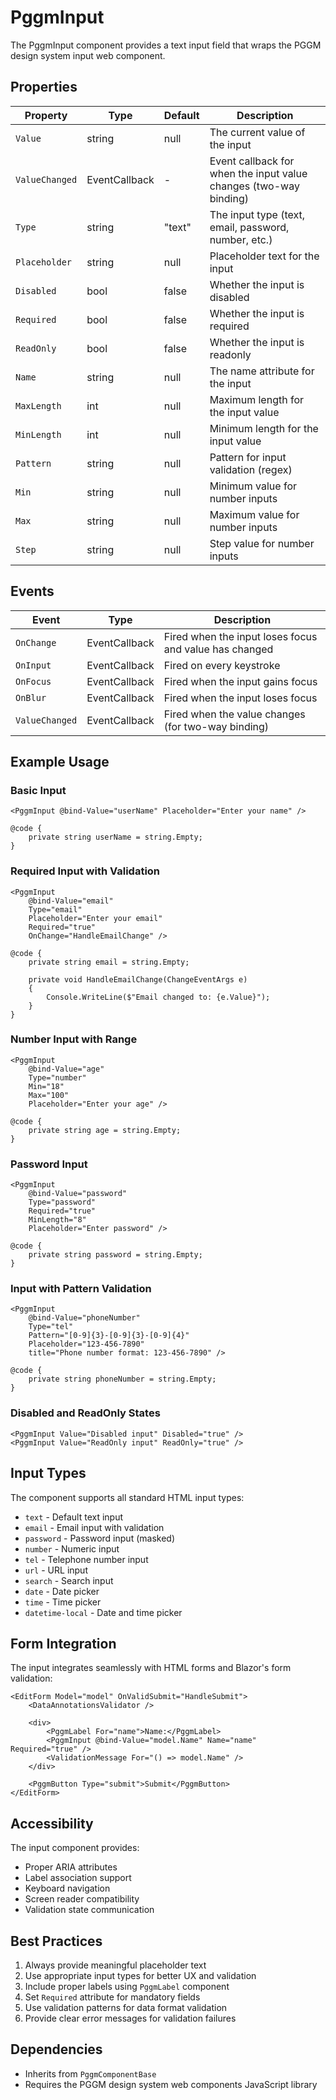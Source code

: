# PggmInput

The PggmInput component provides a text input field that wraps the PGGM design system input web component.

## Properties

| Property | Type | Default | Description |
|----------|------|---------|-------------|
| `Value` | string | null | The current value of the input |
| `ValueChanged` | EventCallback<string> | - | Event callback for when the input value changes (two-way binding) |
| `Type` | string | "text" | The input type (text, email, password, number, etc.) |
| `Placeholder` | string | null | Placeholder text for the input |
| `Disabled` | bool | false | Whether the input is disabled |
| `Required` | bool | false | Whether the input is required |
| `ReadOnly` | bool | false | Whether the input is readonly |
| `Name` | string | null | The name attribute for the input |
| `MaxLength` | int | null | Maximum length for the input value |
| `MinLength` | int | null | Minimum length for the input value |
| `Pattern` | string | null | Pattern for input validation (regex) |
| `Min` | string | null | Minimum value for number inputs |
| `Max` | string | null | Maximum value for number inputs |
| `Step` | string | null | Step value for number inputs |

## Events

| Event | Type | Description |
|-------|------|-------------|
| `OnChange` | EventCallback<ChangeEventArgs> | Fired when the input loses focus and value has changed |
| `OnInput` | EventCallback<ChangeEventArgs> | Fired on every keystroke |
| `OnFocus` | EventCallback<FocusEventArgs> | Fired when the input gains focus |
| `OnBlur` | EventCallback<FocusEventArgs> | Fired when the input loses focus |
| `ValueChanged` | EventCallback<string> | Fired when the value changes (for two-way binding) |

## Example Usage

### Basic Input

```razor
<PggmInput @bind-Value="userName" Placeholder="Enter your name" />

@code {
    private string userName = string.Empty;
}
```

### Required Input with Validation

```razor
<PggmInput 
    @bind-Value="email" 
    Type="email" 
    Placeholder="Enter your email"
    Required="true"
    OnChange="HandleEmailChange" />

@code {
    private string email = string.Empty;

    private void HandleEmailChange(ChangeEventArgs e)
    {
        Console.WriteLine($"Email changed to: {e.Value}");
    }
}
```

### Number Input with Range

```razor
<PggmInput 
    @bind-Value="age" 
    Type="number"
    Min="18"
    Max="100"
    Placeholder="Enter your age" />

@code {
    private string age = string.Empty;
}
```

### Password Input

```razor
<PggmInput 
    @bind-Value="password" 
    Type="password"
    Required="true"
    MinLength="8"
    Placeholder="Enter password" />

@code {
    private string password = string.Empty;
}
```

### Input with Pattern Validation

```razor
<PggmInput 
    @bind-Value="phoneNumber" 
    Type="tel"
    Pattern="[0-9]{3}-[0-9]{3}-[0-9]{4}"
    Placeholder="123-456-7890"
    title="Phone number format: 123-456-7890" />

@code {
    private string phoneNumber = string.Empty;
}
```

### Disabled and ReadOnly States

```razor
<PggmInput Value="Disabled input" Disabled="true" />
<PggmInput Value="ReadOnly input" ReadOnly="true" />
```

## Input Types

The component supports all standard HTML input types:

- `text` - Default text input
- `email` - Email input with validation
- `password` - Password input (masked)
- `number` - Numeric input
- `tel` - Telephone number input
- `url` - URL input
- `search` - Search input
- `date` - Date picker
- `time` - Time picker
- `datetime-local` - Date and time picker

## Form Integration

The input integrates seamlessly with HTML forms and Blazor's form validation:

```razor
<EditForm Model="model" OnValidSubmit="HandleSubmit">
    <DataAnnotationsValidator />
    
    <div>
        <PggmLabel For="name">Name:</PggmLabel>
        <PggmInput @bind-Value="model.Name" Name="name" Required="true" />
        <ValidationMessage For="() => model.Name" />
    </div>
    
    <PggmButton Type="submit">Submit</PggmButton>
</EditForm>
```

## Accessibility

The input component provides:
- Proper ARIA attributes
- Label association support
- Keyboard navigation
- Screen reader compatibility
- Validation state communication

## Best Practices

1. Always provide meaningful placeholder text
2. Use appropriate input types for better UX and validation
3. Include proper labels using `PggmLabel` component
4. Set `Required` attribute for mandatory fields
5. Use validation patterns for data format validation
6. Provide clear error messages for validation failures

## Dependencies

- Inherits from `PggmComponentBase`
- Requires the PGGM design system web components JavaScript library